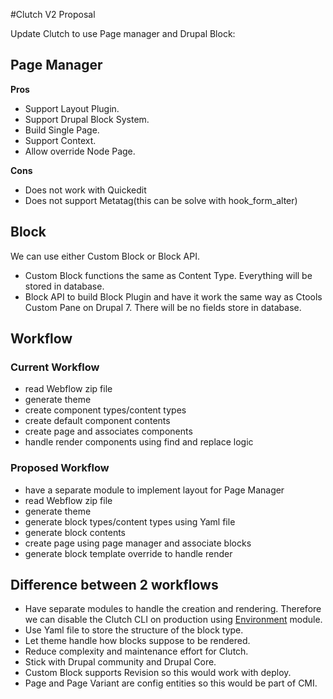 #Clutch V2 Proposal

Update Clutch to use Page manager and Drupal Block:

## Page Manager
**Pros**

- Support Layout Plugin.
- Support Drupal Block System.
- Build Single Page.
- Support Context.
- Allow override Node Page.

**Cons**
- Does not work with Quickedit
- Does not support Metatag(this can be solve with hook_form_alter)

## Block
We can use either Custom Block or Block API.
- Custom Block functions the same as Content Type. Everything will be stored in database.
- Block API to build Block Plugin and have it work the same way as Ctools Custom Pane on Drupal 7. There will be no fields store in database.

## Workflow

### Current Workflow

- read Webflow zip file
- generate theme
- create component types/content types
- create default component contents
- create page and associates components
- handle render components using find and replace logic

### Proposed Workflow
	
- have a separate module to implement layout for Page Manager
- read Webflow zip file
- generate theme
- generate block types/content types using Yaml file
- generate block contents
- create page using page manager and associate blocks
- generate block template override to handle render

## Difference between 2 workflows

- Have separate modules to handle the creation and rendering. Therefore we can disable the Clutch CLI on production using [Environment](https://www.drupal.org/node/2552677) module.
- Use Yaml file to store the structure of the block type.
- Let theme handle how blocks suppose to be rendered.
- Reduce complexity and maintenance effort for Clutch.
- Stick with Drupal community and Drupal Core.
- Custom Block supports Revision so this would work with deploy.
- Page and Page Variant are config entities so this would be part of CMI.
